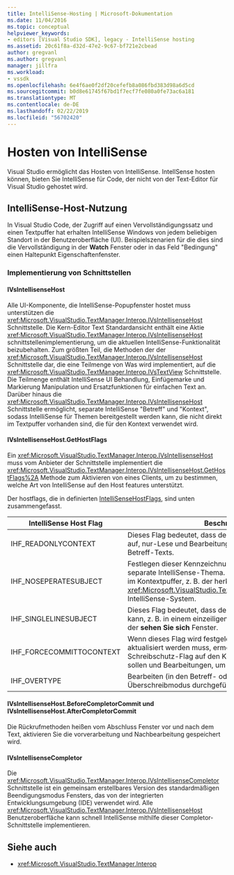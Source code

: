 ```yaml
---
title: IntelliSense-Hosting | Microsoft-Dokumentation
ms.date: 11/04/2016
ms.topic: conceptual
helpviewer_keywords:
- editors [Visual Studio SDK], legacy - IntelliSense hosting
ms.assetid: 20c61f8a-d32d-47e2-9c67-bf721e2cbead
author: gregvanl
ms.author: gregvanl
manager: jillfra
ms.workload:
- vssdk
ms.openlocfilehash: 6e4f6ae0f2df20cefefb8a086fbd383d98a6d5cd
ms.sourcegitcommit: b0d8e61745f67bd1f7ecf7fe080a0fe73ac6a181
ms.translationtype: MT
ms.contentlocale: de-DE
ms.lasthandoff: 02/22/2019
ms.locfileid: "56702420"
---
```

# <a name="intellisense-hosting"></a>Hosten von IntelliSense
Visual Studio ermöglicht das Hosten von IntelliSense. IntellSense hosten können, bieten Sie IntelliSense für Code, der nicht von der Text-Editor für Visual Studio gehostet wird.

## <a name="intellisense-hosting-usage"></a>IntelliSense-Host-Nutzung
 In Visual Studio Code, der Zugriff auf einen Vervollständigungssatz und einen Textpuffer hat erhalten IntelliSense Windows von jedem beliebigen Standort in der Benutzeroberfläche (UI). Beispielszenarien für die dies sind die Vervollständigung in der **Watch** Fenster oder in das Feld "Bedingung" einen Haltepunkt Eigenschaftenfenster.

### <a name="implementation-interfaces"></a>Implementierung von Schnittstellen

#### <a name="ivsintellisensehost"></a>IVsIntellisenseHost
 Alle UI-Komponente, die IntelliSense-Popupfenster hostet muss unterstützen die <xref:Microsoft.VisualStudio.TextManager.Interop.IVsIntellisenseHost> Schnittstelle. Die Kern-Editor Text Standardansicht enthält eine Aktie <xref:Microsoft.VisualStudio.TextManager.Interop.IVsIntellisenseHost> schnittstellenimplementierung, um die aktuellen IntelliSense-Funktionalität beizubehalten. Zum größten Teil, die Methoden der der <xref:Microsoft.VisualStudio.TextManager.Interop.IVsIntellisenseHost> Schnittstelle dar, die eine Teilmenge von Was wird implementiert, auf die <xref:Microsoft.VisualStudio.TextManager.Interop.IVsTextView> Schnittstelle. Die Teilmenge enthält IntelliSense UI Behandlung, Einfügemarke und Markierung Manipulation und Ersatzfunktionen für einfachen Text an. Darüber hinaus die <xref:Microsoft.VisualStudio.TextManager.Interop.IVsIntellisenseHost> Schnittstelle ermöglicht, separate IntelliSense "Betreff" und "Kontext", sodass IntelliSense für Themen bereitgestellt werden kann, die nicht direkt im Textpuffer vorhanden sind, die für den Kontext verwendet wird.

#### <a name="ivsintellisensehostgethostflags"></a>IVsIntellisenseHost.GetHostFlags
 Ein <xref:Microsoft.VisualStudio.TextManager.Interop.IVsIntellisenseHost> muss vom Anbieter der Schnittstelle implementiert die <xref:Microsoft.VisualStudio.TextManager.Interop.IVsIntellisenseHost.GetHostFlags%2A> Methode zum Aktivieren von eines Clients, um zu bestimmen, welche Art von IntelliSense auf den Host features unterstützt.

 Der hostflags, die in definierten [IntelliSenseHostFlags](../extensibility/intellisensehostflags.md), sind unten zusammengefasst.

|IntelliSense Host Flag|Beschreibung|
|----------------------------|-----------------|
|IHF_READONLYCONTEXT|Dieses Flag bedeutet, dass der Kontextpuffer festlegen tritt auf, nur-Lese und Bearbeitungsfunktionen nur innerhalb des Betreff-Texts.|
|IHF_NOSEPERATESUBJECT|Festlegen dieser Kennzeichnung bedeutet, die es ist keine separate IntelliSense-Thema. Der Antragsteller vorhanden im Kontextpuffer, z. B. der herkömmlichen <xref:Microsoft.VisualStudio.TextManager.Interop.IVsTextView> IntelliSense-System.|
|IHF_SINGLELINESUBJECT|Dieses Flag bedeutet, dass der Antragsteller nicht festlegen kann, z. B. in einem einzeiligen Bearbeitung im mehrzeiligen der **sehen Sie sich** Fenster.|
|IHF_FORCECOMMITTOCONTEXT|Wenn dieses Flag wird festgelegt, und der Kontextpuffer aktualisiert werden muss, ermöglicht es dem Host, den Schreibschutz-Flag auf den Kontextpuffer, ignoriert werden sollen und Bearbeitungen, um den Vorgang fortzusetzen.|
|IHF_OVERTYPE|Bearbeiten (in den Betreff- oder kontextfeldern) sollte im Überschreibmodus durchgeführt werden.|

#### <a name="ivsintellisensehostbeforecompletorcommit-and-ivsintellisensehostaftercompletorcommit"></a>IVsIntellisenseHost.BeforeCompletorCommit und IVsIntellisenseHost.AfterCompletorCommit
 Die Rückrufmethoden heißen vom Abschluss Fenster vor und nach dem Text, aktivieren Sie die vorverarbeitung und Nachbearbeitung gespeichert wird.

#### <a name="ivsintellisensecompletor"></a>IVsIntellisenseCompletor
 Die <xref:Microsoft.VisualStudio.TextManager.Interop.IVsIntellisenseCompletor> Schnittstelle ist ein gemeinsam erstellbares Version des standardmäßigen Beendigungsmodus Fensters, das von der integrierten Entwicklungsumgebung (IDE) verwendet wird. Alle <xref:Microsoft.VisualStudio.TextManager.Interop.IVsIntellisenseHost> Benutzeroberfläche kann schnell IntelliSense mithilfe dieser Completor-Schnittstelle implementieren.

## <a name="see-also"></a>Siehe auch
- <xref:Microsoft.VisualStudio.TextManager.Interop>